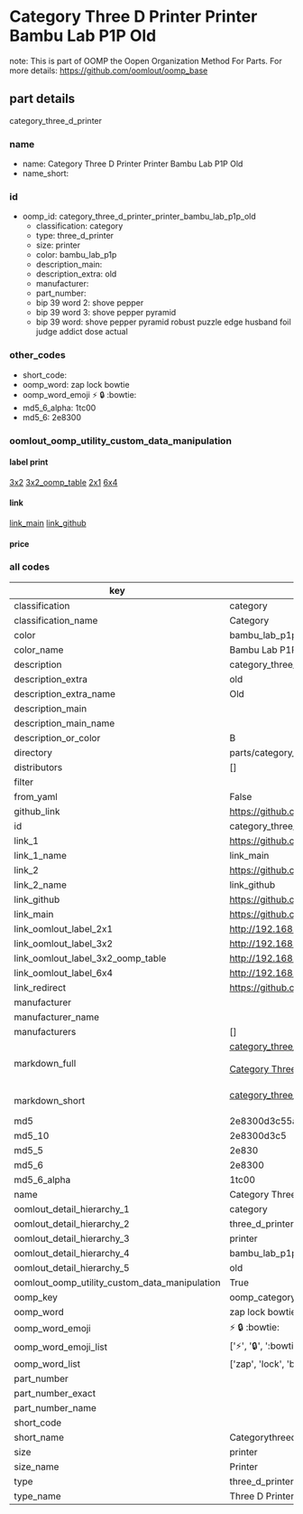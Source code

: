 # Category Three D Printer Printer Bambu Lab P1P Old  

note: This is part of OOMP the Oopen Organization Method For Parts. For more details: https://github.com/oomlout/oomp_base

##  part details
  



category_three_d_printer



### name
* name: Category Three D Printer Printer Bambu Lab P1P Old
* name_short: 
### id
* oomp_id: category_three_d_printer_printer_bambu_lab_p1p_old
  * classification: category
  * type: three_d_printer
  * size: printer
  * color: bambu_lab_p1p
  * description_main: 
  * description_extra: old
  * manufacturer: 
  * part_number: 
  * bip 39 word 2: shove pepper
  * bip 39 word 3: shove pepper pyramid
  * bip 39 word: shove pepper pyramid robust puzzle edge husband foil judge addict dose actual

### other_codes
* short_code: 
* oomp_word: zap lock bowtie
* oomp_word_emoji :zap: :lock: :bowtie:
* md5_6_alpha: 1tc00
* md5_6: 2e8300






### oomlout_oomp_utility_custom_data_manipulation
#### label print
[3x2](http://192.168.1.245:1112/?label=oomp%201tc00)
[3x2_oomp_table](http://192.168.1.108:1112/?label=oomp%201tc00)
[2x1](http://192.168.1.242:1112/?label=oomp%201tc00)
[6x4](http://192.168.1.55:1112/?label=oomp%201tc00)    

#### link

[link_main](https://github.com/oomlout/oomlout_oomp_version_1_messy/tree/main/parts/category_three_d_printer_printer_bambu_lab_p1p_old) [link_github](https://github.com/oomlout/oomlout_oomp_version_1_messy/tree/main/parts/category_three_d_printer_printer_bambu_lab_p1p_old)                             

#### price







### all codes 
| key | value |  
| --- | --- |  
| classification | category |  
| classification_name | Category |  
| color | bambu_lab_p1p |  
| color_name | Bambu Lab P1P |  
| description | category_three_d_printer |  
| description_extra | old |  
| description_extra_name | Old |  
| description_main |  |  
| description_main_name |  |  
| description_or_color | B  |  
| directory | parts/category_three_d_printer_printer_bambu_lab_p1p_old |  
| distributors | [] |  
| filter |  |  
| from_yaml | False |  
| github_link | https://github.com/oomlout/oomlout_oomp_part_src/tree/main/parts/category_three_d_printer_printer_bambu_lab_p1p_old |  
| id | category_three_d_printer_printer_bambu_lab_p1p_old |  
| link_1 | https://github.com/oomlout/oomlout_oomp_version_1_messy/tree/main/parts/category_three_d_printer_printer_bambu_lab_p1p_old |  
| link_1_name | link_main |  
| link_2 | https://github.com/oomlout/oomlout_oomp_version_1_messy/tree/main/parts/category_three_d_printer_printer_bambu_lab_p1p_old |  
| link_2_name | link_github |  
| link_github | https://github.com/oomlout/oomlout_oomp_version_1_messy/tree/main/parts/category_three_d_printer_printer_bambu_lab_p1p_old |  
| link_main | https://github.com/oomlout/oomlout_oomp_version_1_messy/tree/main/parts/category_three_d_printer_printer_bambu_lab_p1p_old |  
| link_oomlout_label_2x1 | http://192.168.1.242:1112/?label=oomp%201tc00 |  
| link_oomlout_label_3x2 | http://192.168.1.245:1112/?label=oomp%201tc00 |  
| link_oomlout_label_3x2_oomp_table | http://192.168.1.108:1112/?label=oomp%201tc00 |  
| link_oomlout_label_6x4 | http://192.168.1.55:1112/?label=oomp%201tc00 |  
| link_redirect | https://github.com/oomlout/oomlout_oomp_version_1_messy/tree/main/parts/category_three_d_printer_printer_bambu_lab_p1p_old |  
| manufacturer |  |  
| manufacturer_name |  |  
| manufacturers | [] |  
| markdown_full | [category_three_d_printer_printer_bambu_lab_p1p_old](none)<br>[](none)<br>[Category Three D Printer Printer Bambu Lab P1P Old](none)<br><br> |  
| markdown_short | [category_three_d_printer_printer_bambu_lab_p1p_old](none)<br><br> |  
| md5 | 2e8300d3c55a6dfd19577bb55e28be38 |  
| md5_10 | 2e8300d3c5 |  
| md5_5 | 2e830 |  
| md5_6 | 2e8300 |  
| md5_6_alpha | 1tc00 |  
| name | Category Three D Printer Printer Bambu Lab P1P Old |  
| oomlout_detail_hierarchy_1 | category |  
| oomlout_detail_hierarchy_2 | three_d_printer |  
| oomlout_detail_hierarchy_3 | printer |  
| oomlout_detail_hierarchy_4 | bambu_lab_p1p |  
| oomlout_detail_hierarchy_5 | old |  
| oomlout_oomp_utility_custom_data_manipulation | True |  
| oomp_key | oomp_category_three_d_printer_printer_bambu_lab_p1p_old |  
| oomp_word | zap lock bowtie |  
| oomp_word_emoji | :zap: :lock: :bowtie: |  
| oomp_word_emoji_list | [':zap:', ':lock:', ':bowtie:'] |  
| oomp_word_list | ['zap', 'lock', 'bowtie'] |  
| part_number |  |  
| part_number_exact |  |  
| part_number_name |  |  
| short_code |  |  
| short_name | Categorythreedprinter |  
| size | printer |  
| size_name | Printer |  
| type | three_d_printer |  
| type_name | Three D Printer |  
